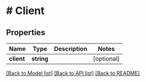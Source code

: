 # # Client

## Properties

Name | Type | Description | Notes
------------ | ------------- | ------------- | -------------
**client** | **string** |  | [optional]

[[Back to Model list]](../../README.md#models) [[Back to API list]](../../README.md#endpoints) [[Back to README]](../../README.md)
